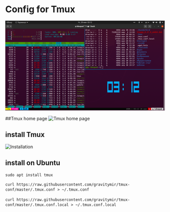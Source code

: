 # Config for Tmux

![Tmux screen](https://raw.githubusercontent.com/gravitymir/tmux-conf/master/tmux_screen.png)

##Tmux home page
![Tmux home page](https://github.com/tmux/tmux#welcome-to-tmux)

## install Tmux
![Installation](https://github.com/tmux/tmux/wiki/Installing#installing-tmuxe)

## install on Ubuntu
``` shell
sudo apt install tmux
```

``` shell
curl https://raw.githubusercontent.com/gravitymir/tmux-conf/master/.tmux.conf > ~/.tmux.conf

curl https://raw.githubusercontent.com/gravitymir/tmux-conf/master/.tmux.conf.local > ~/.tmux.conf.local
```


